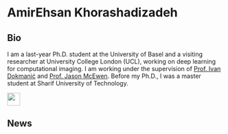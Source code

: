 # AmirEhsan Khorashadizadeh

## Bio

I am a last-year Ph.D. student at the University of Basel and a visiting researcher at University College London (UCL), working on deep learning for computational imaging. I am working under the supervision of [Prof. Ivan Dokmanić](https://sada.dmi.unibas.ch/en/people/head-of-sada/ivan-dokmanic) and [Prof. Jason McEwen](http://www.jasonmcewen.org/). Before my Ph.D., I was a master student at Sharif University of Technology.

<img src="https://cdn1.iconfinder.com/data/icons/logotypes/32/circle-linkedin-1024.png" width="30px">

## News









